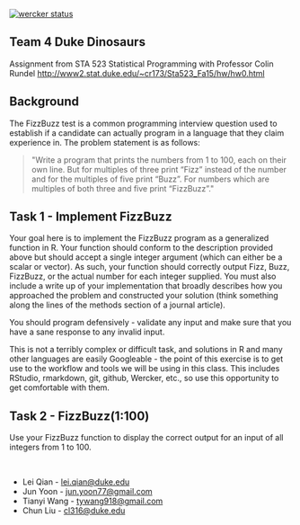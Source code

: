 [![wercker status](https://app.wercker.com/status/8f1d23827ca2c2eca2ec9257de6a226e/s/master "wercker status")](https://app.wercker.com/project/bykey/8f1d23827ca2c2eca2ec9257de6a226e)

## Team 4 Duke Dinosaurs

Assignment from STA 523 Statistical Programming with Professor Colin Rundel http://www2.stat.duke.edu/~cr173/Sta523_Fa15/hw/hw0.html

## Background

The FizzBuzz test is a common programming interview question used to establish if a candidate can actually program in a language that they claim experience in.
The problem statement is as follows:

> "Write a program that prints the numbers from 1 to 100, each on their own line. But for multiples of three print “Fizz” instead of the number and for the multiples of five print “Buzz”. For numbers which are multiples of both three and five print “FizzBuzz”."

## Task 1 - Implement FizzBuzz 

Your goal here is to implement the FizzBuzz program as a generalized function in R. Your function should conform to the description provided above  but should accept a single integer argument (which can either be a scalar or vector). As such, your function should correctly output Fizz, Buzz, FizzBuzz, or the actual number for each integer supplied. You must also include a write up of your implementation that broadly describes how you approached the problem and constructed your solution (think something along the lines of the methods section of a journal article). 

You should program defensively - validate any input and make sure that you have a sane response to any invalid input.

This is not a terribly complex or difficult task, and solutions in R and many other languages are easily Googleable - the point of this exercise is to get use to the workflow and tools we will be using in this class. This includes RStudio, rmarkdown, git, github, Wercker, etc., so use this opportunity to get comfortable with them.


## Task 2 - FizzBuzz(1:100)

Use your FizzBuzz function to display the correct output for an input of all integers from 1 to 100.


<br/>

* Lei Qian - lei.qian@duke.edu
* Jun Yoon - jun.yoon77@gmail.com
* Tianyi Wang - tywang918@gmail.com
* Chun Liu - cl316@duke.edu
